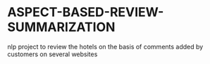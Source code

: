 # ASPECT-BASED-REVIEW-SUMMARIZATION
nlp project to review the hotels on the basis of comments added by customers on several websites
